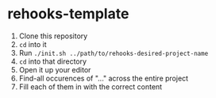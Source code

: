 # rehooks-template

1. Clone this repository
2. `cd` into it
3. Run `./init.sh ../path/to/rehooks-desired-project-name`
4. `cd` into that directory
5. Open it up your editor
6. Find-all occurences of "..." across the entire project
7. Fill each of them in with the correct content
